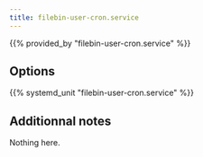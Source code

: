 ```yaml
---
title: filebin-user-cron.service
---
```


{{% provided_by "filebin-user-cron.service" %}}

## Options

{{% systemd_unit "filebin-user-cron.service" %}}

## Additionnal notes

Nothing here.